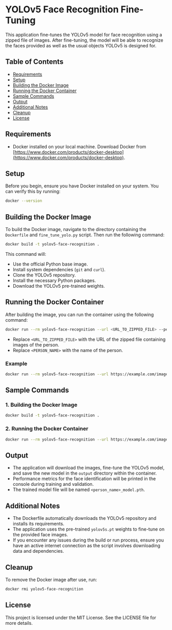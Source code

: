 
# YOLOv5 Face Recognition Fine-Tuning

This application fine-tunes the YOLOv5 model for face recognition using a zipped file of images. After fine-tuning, the model will be able to recognize the faces provided as well as the usual objects YOLOv5 is designed for.

## Table of Contents
- [Requirements](#requirements)
- [Setup](#setup)
- [Building the Docker Image](#building-the-docker-image)
- [Running the Docker Container](#running-the-docker-container)
- [Sample Commands](#sample-commands)
- [Output](#output)
- [Additional Notes](#additional-notes)
- [Cleanup](#cleanup)
- [License](#license)

## Requirements
- Docker installed on your local machine. Download Docker from [https://www.docker.com/products/docker-desktop](https://www.docker.com/products/docker-desktop).

## Setup
Before you begin, ensure you have Docker installed on your system. You can verify this by running:
```bash
docker --version
```

## Building the Docker Image
To build the Docker image, navigate to the directory containing the `Dockerfile` and `fine_tune_yolo.py` script. Then run the following command:

```bash
docker build -t yolov5-face-recognition .
```

This command will:
- Use the official Python base image.
- Install system dependencies (`git` and `curl`).
- Clone the YOLOv5 repository.
- Install the necessary Python packages.
- Download the YOLOv5 pre-trained weights.

## Running the Docker Container
After building the image, you can run the container using the following command:

```bash
docker run --rm yolov5-face-recognition --url <URL_TO_ZIPPED_FILE> --person_name <PERSON_NAME>
```

- Replace `<URL_TO_ZIPPED_FILE>` with the URL of the zipped file containing images of the person.
- Replace `<PERSON_NAME>` with the name of the person.

### Example
```bash
docker run --rm yolov5-face-recognition --url https://example.com/images.zip --person_name "John_Doe"
```

## Sample Commands
### 1. Building the Docker Image
```bash
docker build -t yolov5-face-recognition .
```

### 2. Running the Docker Container
```bash
docker run --rm yolov5-face-recognition --url https://example.com/images.zip --person_name "Ben_Affleck"
```

## Output
- The application will download the images, fine-tune the YOLOv5 model, and save the new model in the `output` directory within the container.
- Performance metrics for the face identification will be printed in the console during training and validation.
- The trained model file will be named `<person_name>_model.pth`.

## Additional Notes
- The Dockerfile automatically downloads the YOLOv5 repository and installs its requirements.
- The application uses the pre-trained `yolov5s.pt` weights to fine-tune on the provided face images.
- If you encounter any issues during the build or run process, ensure you have an active internet connection as the script involves downloading data and dependencies.

## Cleanup
To remove the Docker image after use, run:
```bash
docker rmi yolov5-face-recognition
```

## License
This project is licensed under the MIT License. See the LICENSE file for more details.
